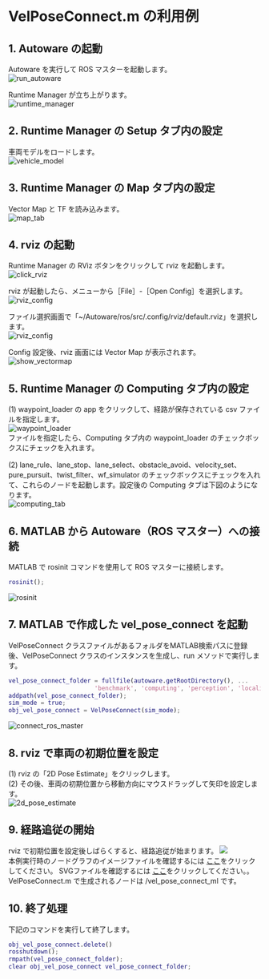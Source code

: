 # VelPoseConnect.m の利用例
## 1. Autoware の起動
Autoware を実行して ROS マスターを起動します。  
![run_autoware](../images/run_autoware.png)

Runtime Manager が立ち上がります。  
![runtime_manager](../images/runtime_manager.png)

## 2. Runtime Manager の Setup タブ内の設定
車両モデルをロードします。  
![vehicle_model](../images/setup_tab_load_vehicle_model.png)

## 3. Runtime Manager の Map タブ内の設定
Vector Map と TF を読み込みます。  
![map_tab](../images/map_tab_load_vectormap_tf.png)

## 4. rviz の起動
Runtime Manager の RViz ボタンをクリックして rviz を起動します。  
![click_rviz](../images/click_rviz.png)

rviz が起動したら、メニューから［File］-［Open Config］を選択します。  
![rviz_config](../images/rviz_file_open_config.png)  

ファイル選択画面で「~/Autoware/ros/src/.config/rviz/default.rviz」を選択します。  
![rviz_config](../images/choose_file_to_open.png)  

Config 設定後、rviz 画面には Vector Map が表示されます。  
![show_vectormap](../images/show_vectormap.png)

## 5. Runtime Manager の Computing タブ内の設定
(1) waypoint_loader の app をクリックして、経路が保存されている csv ファイルを指定します。  
![waypoint_loader](../images/waypoint_loader.png)  
ファイルを指定したら、Computing タブ内の waypoint_loader のチェックボックスにチェックを入れます。  

(2) lane_rule、lane_stop、lane_select、obstacle_avoid、velocity_set、pure_pursuit、twist_filter、wf_simulator のチェックボックスにチェックを入れて、これらのノードを起動します。設定後の Computing タブは下図のようになります。  
![computing_tab](images/vel_pose_connect/computing_tab.png)

## 6. MATLAB から Autoware（ROS マスター）への接続
MATLAB で rosinit コマンドを使用して ROS マスターに接続します。  
```MATLAB
rosinit();
```  
![rosinit](images/rosinit.png)

## 7. MATLAB で作成した vel_pose_connect を起動
VelPoseConnect クラスファイルがあるフォルダをMATLAB検索パスに登録後、VelPoseConnect クラスのインスタンスを生成し、run メソッドで実行します。  
```MATLAB
vel_pose_connect_folder = fullfile(autoware.getRootDirectory(), ...
                        'benchmark', 'computing', 'perception', 'localization', 'autoware_connector', 'vel_pose_connect');
addpath(vel_pose_connect_folder);
sim_mode = true;
obj_vel_pose_connect = VelPoseConnect(sim_mode);
```  
![connect_ros_master](images/vel_pose_connect/run_vel_pose_connect.png)
 
## 8. rviz で車両の初期位置を設定
(1) rviz の「2D Pose Estimate」をクリックします。  
(2) その後、車両の初期位置から移動方向にマウスドラッグして矢印を設定します。  
![2d_pose_estimate](images/2D_Pose_Estimate.png)

## 9. 経路追従の開始
rviz で初期位置を設定後しばらくすると、経路追従が始まります。
![](images/result_waypoint_follower.png)  
本例実行時のノードグラフのイメージファイルを確認するには
[ここ](images/vel_pose_connect/rosgraph.png)をクリックしてください。
SVGファイルを確認するには
[ここ](images/vel_pose_connect/rosgraph.png)をクリックしてください。。
VelPoseConnect.m で生成されるノードは /vel_pose_connect_ml です。

## 10. 終了処理

下記のコマンドを実行して終了します。  
```MATLAB
obj_vel_pose_connect.delete()
rosshutdown();
rmpath(vel_pose_connect_folder);
clear obj_vel_pose_connect vel_pose_connect_folder;
```